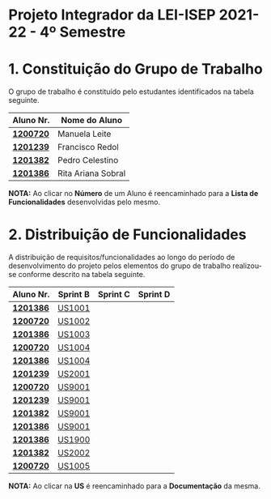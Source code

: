 # Projeto Integrador da LEI-ISEP 2021-22 - 4º Semestre

# 1. Constituição do Grupo de Trabalho

O grupo de trabalho é constituído pelo estudantes identificados na tabela seguinte.

| Aluno Nr.	                                                  | Nome do Aluno			     |
|-------------------------------------------------------------|------------------------------|
| **[1200720](../1200720/ListaFuncionalidadesEstudante.md)**  | Manuela Leite                |
| **[1201239](../1201239/ListaFuncionalidadesEstudante.md)**  | Francisco Redol		         |
| **[1201382](../1201382/ListaFuncionalidadesEstudante.md)**  | Pedro Celestino			     |
| **[1201386](../1201386/ListaFuncionalidadesEstudante.md)**  | Rita Ariana Sobral  	     |

**NOTA:** Ao clicar no **Número** de um Aluno é reencaminhado para a **Lista de Funcionalidades** desenvolvidas pelo mesmo.

# 2. Distribuição de Funcionalidades ###

A distribuição de requisitos/funcionalidades ao longo do período de desenvolvimento do projeto pelos elementos do grupo de trabalho realizou-se conforme descrito na tabela seguinte.

| Aluno Nr.                	   | Sprint B                         | Sprint C                | Sprint D                 |
|------------------------------|----------------------------------|-------------------------|--------------------------|
| [**1201386**](/docs/1201386/)| [US1001](/docs/1201386/US1001.md)|                         |                          |
| [**1200720**](/docs/1200720/)| [US1002](/docs/1200720/US1002/US1002.md)|                         |                          |
| [**1201386**](/docs/1201386/)| [US1003](/docs/1201386/US1003/US1003.md)|                         |                          |
| [**1200720**](/docs/1200720/)| [US1004](/docs/1200720/US1004.md)|                         |                          |
| [**1201386**](/docs/1201386/)| [US1004](/docs/1200720/US1004.md)|                         |                          |
| [**1201239**](/docs/1201239/)| [US2001](/docs/1201239/US2001.md)|                         |                          |
| [**1200720**](/docs/1200720/)| [US9001](/docs/1201239/US9001.md)|                         |                          |
| [**1201239**](/docs/1201239/)| [US9001](/docs/1201239/US9001.md)|                         |                          |
| [**1201382**](/docs/1201382/)| [US9001](/docs/1201239/US9001.md)|                         |                          |
| [**1201386**](/docs/1201386/)| [US9001](/docs/1201239/US9001.md)|                         |                          |
| [**1201386**](/docs/1201386/)| [US1900](/docs/1201386/US1900.md)|                         |                          |
| [**1201382**](/docs/1201382/)| [US2002](/docs/1201382/US2002.md)|                         |                          |
| [**1200720**](/docs/1200720/)| [US1005](/docs/1200720/US1005/US1005.md)|                         |                          |

**NOTA:** Ao clicar na **US** é reencaminhado para a **Documentação** da mesma.